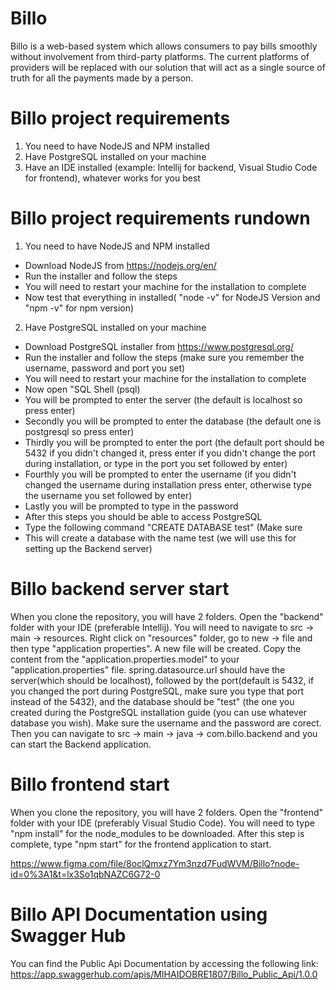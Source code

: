 # Billo

Billo is a web-based system which allows consumers to pay bills smoothly without involvement from third-party platforms. The current platforms of providers will be replaced with our solution that will act as a single source of truth for all the payments made by a person.

# Billo project requirements
1. You need to have NodeJS and NPM installed
2. Have PostgreSQL installed on your machine
3. Have an IDE installed (example: Intellij for backend, Visual Studio Code for frontend), whatever works for you best 

# Billo project requirements rundown
1. You need to have NodeJS and NPM installed
- Download NodeJS from https://nodejs.org/en/
- Run the installer and follow the steps
- You will need to restart your machine for the installation to complete
- Now test that everything in installed( "node -v" for NodeJS Version and "npm -v" for npm version)

2. Have PostgreSQL installed on your machine
- Download PostgreSQL installer from https://www.postgresql.org/
- Run the installer and follow the steps (make sure you remember the username, password and port you set)
- You will need to restart your machine for the installation to complete
- Now open "SQL Shell (psql)
- You will be prompted to enter the server (the default is localhost so press enter)
- Secondly you will be prompted to enter the database (the default one is postgresql so press enter)
- Thirdly you will be prompted to enter the port (the default port should be 5432 if you didn't changed it, press enter if you didn't change the port during installation, or type in the port you set followed by enter)
- Fourthly you will be prompted to enter the username (if you didn't changed the username during installation press enter, otherwise type the username you set followed by enter)
- Lastly you will be prompted to type in the password
- After this steps you should be able to access PostgreSQL
- Type the following command "CREATE DATABASE test" (Make sure
- This will create a database with the name test (we will use this for setting up the Backend server)

# Billo backend server start
When you clone the repository, you will have 2 folders. Open the "backend" folder with your IDE (preferable Intellij). You will need to navigate to src -> main -> resources. Right click on "resources" folder, go to new -> file and then type "application properties". A new file will be created. Copy the content from the "application.properties.model" to your "application.properties" file. 
spring.datasource.url should have the server(which should be localhost), followed by the port(default is 5432, if you changed the port during PostgreSQL, make sure you type that port instead of the 5432), and the database should be "test" (the one you created during the PostgreSQL installation guide (you can use whatever database you wish). Make sure the username and the password are corect. Then you can navigate to src -> main -> java -> com.billo.backend and you can start the Backend application.

# Billo frontend start
When you clone the repository, you will have 2 folders. Open the "frontend" folder with your IDE (preferably Visual Studio Code). You will need to type "npm install" for the node_modules to be downloaded. After this step is complete, type "npm start" for the frontend application to start.

https://www.figma.com/file/8oclQmxz7Ym3nzd7FudWVM/Billo?node-id=0%3A1&t=lx3So1qbNAZC6G72-0

# Billo API Documentation using Swagger Hub
You can find the Public Api Documentation by accessing the following link: https://app.swaggerhub.com/apis/MIHAIDOBRE1807/Billo_Public_Api/1.0.0
